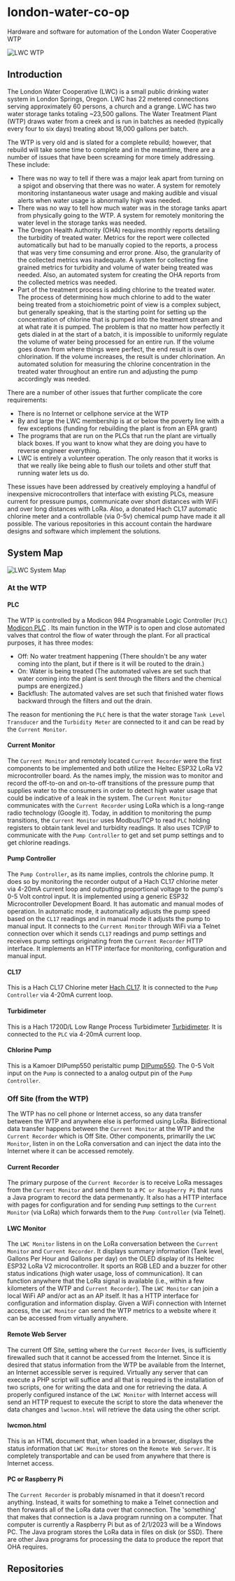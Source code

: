 # london-water-co-op
Hardware and software for automation of the London Water Cooperative WTP

![LWC WTP](/assets/LWC-WTP.png)

## Introduction
The London Water Cooperative (LWC) is a small public drinking water system in London Springs, Oregon. LWC has 22 metered connections serving approximately 60 persons, a church and a grange. LWC has two water storage tanks totaling ~23,500 gallons. The Water Treatment Plant (WTP) draws water from a creek and is run in batches as needed (typically every four to six days) treating about 18,000 gallons per batch. 

The WTP is very old and is slated for a complete rebuild; however, that rebuild will take some time to complete and in the meantime, there are a number of issues that have been screaming for more timely addressing. These include:

- There was no way to tell if there was a major leak apart from turning on a spigot and observing that there was no water. A system for remotely monitoring instantaneous water usage and making audible and visual alerts when water usage is abnormally high was needed.
- There was no way to tell how much water was in the storage tanks apart from physically going to the WTP. A system for remotely monitoring the water level in the storage tanks was needed.
- The Oregon Health Authority (OHA) requires monthly reports detailing the turbidity of treated water. Metrics for the report were collected automatically but had to be manually copied to the reports, a process that was very time consuming and error prone. Also, the granularity of the collected metrics was inadequate. A system for collecting fine grained metrics for turbidity and volume of water being treated was needed. Also, an automated system for creating the OHA reports from the collected metrics was needed.
- Part of the treatment process is adding chlorine to the treated water. The process of determining how much chlorine to add to the water being treated from a stoichiometric point of view is a complex subject, but generally speaking, that is the starting point for setting up the concentration of chlorine that is pumped into the treatment stream and at what rate it is pumped. The problem is that no matter how perfectly it gets dialed in at the start of a batch, it is impossible to uniformly regulate the volume of water being processed for an entire run. If the volume goes down from where things were perfect, the end result is over chlorination. If the volume increases, the result is under chlorination. An automated solution for measuring the chlorine concentration in the treated water throughout an entire run and adjusting the pump accordingly was needed.

There are a number of other issues that further complicate the core requirements:

- There is no Internet or cellphone service at the WTP
- By and large the LWC membership is at or below the poverty line with a few exceptions (funding for rebuilding the plant is from an EPA grant)
- The programs that are run on the PLCs that run the plant are virtually black boxes. If you want to know what they are doing you have to reverse engineer everything.
- LWC is entirely a volunteer operation. The only reason that it works is that we really like being able to flush our toilets and other stuff that running water lets us do.

These issues have been addressed by creatively employing a handful of inexpensive microcontrollers that interface with existing PLCs, measure current for pressure pumps, communicate over short distances with WiFi and over long distances with LoRa. Also, a donated Hach CL17 automatic chlorine meter and a controllable (via 0-5v) chemical pump have made it all possible. The various repositories in this account contain the hardware designs and software which implement the solutions.

## System Map

![LWC System Map](/assets/LWC-System-Map.png)

### At the WTP

#### PLC

The WTP is controlled by a Modicon 984 Programable Logic Controller (`PLC`) [Modicon PLC](/assets/984_systemmanual.pdf)
. Its main function in the WTP is to open and close automated valves that control the flow of water through the plant. For all practical purposes, it has three modes:

- Off: No water treatment happening (There shouldn't be any water coming into the plant, but if there is it will be routed to the drain.)
- On: Water is being treated (The automated valves are set such that water coming into the plant is sent through the filters and the chemical pumps are energized.)
- Backflush: The automated valves are set such that finished water flows backward through the filters and out the drain.

The reason for mentioning the `PLC` here is that the water storage `Tank Level Transducer` and the `Turbidity Meter` are connected to it and can be read by the `Current Monitor`.

#### Current Monitor

The `Current Monitor` and remotely located `Current Recorder` were the first components to be implemented and both utilize the Heltec ESP32 LoRa V2 microcontroller board. As the names imply, the mission was to monitor and record the off-to-on and on-to-off transitions of the pressure pump that supplies water to the consumers in order to detect high water usage that could be indicative of a leak in the system. The `Current Monitor` communicates with the `Current Recorder` using LoRa which is a long-range radio technology (Google it). Today, in addition to monitoring the pump transitions, the `Current Monitor` uses Modbus/TCP to read `PLC` holding registers to obtain tank level and turbidity readings. It also uses TCP/IP to communicate with the `Pump Controller` to get and set pump settings and to get chlorine readings.

#### Pump Controller

The `Pump Controller`, as its name implies, controls the chlorine pump. It does so by monitoring the recorder output of a Hach CL17 chlorine meter via 4-20mA current loop and outputting proportional voltage to the pump's 0-5 Volt control input. It is implemented using a generic ESP32 Microcontroller Development Board. It has automatic and manual modes of operation. In automatic mode, it automatically adjusts the pump speed based on the `CL17` readings and in manual mode it adjusts the pump to manual input. It connects to the `Current Monitor` through WiFi via a Telnet connection over which it sends `CL17` readings and pump settings and receives pump settings originating from the `Current Recorder` HTTP interface. It implements an HTTP interface for monitoring, configuration and manual input.

#### CL17

This is a Hach CL17 Chlorine meter [Hach CL17](/assets/CL17_Manual_Edition_6.pdf). It is connected to the `Pump Controller` via 4-20mA current loop.

#### Turbidimeter

This is a Hach 1720D/L Low Range Process Turbidimeter [Turbidimeter](/assets/Turbidimeter_Manual.pdf). It is connected to the `PLC` via 4-20mA current loop.

#### Chlorine Pump

This is a Kamoer DIPump550 peristaltic pump [DIPump550](/assets/Chlorine_Pump_manual.pdf). The 0-5 Volt input on the `Pump` is connected to a analog output pin of the `Pump Controller`.

### Off Site (from the WTP)

The WTP has no cell phone or Internet access, so any data transfer between the WTP and anywhere else is performed using LoRa. Bidirectional data transfer happens between the `Current Monitor` at the WTP and the `Current Recorder` which is Off Site. Other components, primarilly the `LWC Monitor`, listen in on the LoRa conversation and can inject the data into the Internet where it can be accessed remotely.

#### Current Recorder

The primary purpose of the `Current Recorder` is to receive LoRa messages from the `Current Monitor` and send them to a `PC or Raspberry Pi` that runs a Java program to record the data permenantly. It also has a HTTP interface with pages for configuration and for sending `Pump` settings to the `Current Monitor` (via LoRa) which forwards them to the `Pump Controller` (via Telnet).

#### LWC Monitor

The `LWC Monitor` listens in on the LoRa conversation between the `Current Monitor` and `Current Recorder`. It displays summary information (Tank level, Gallons Per Hour and Gallons per day) on the OLED display of its Heltec ESP32 LoRa V2 microcontroller. It sports an RGB LED and a buzzer for other status indications (high water usage, loss of communication). It can function anywhere that the LoRa signal is available (i.e., within a few kilometers of the WTP and `Current Recorder`).  The `LWC Monitor` can join a local WiFi AP and/or act as an AP itself. It has a HTTP interface for configuration and information display. Given a WiFi connection with Internet access, the `LWC Monitor` can send the WTP metrics to a website where it can be accessed from virtually anywhere.

#### Remote Web Server

The current Off Site, setting where the `Current Recorder` lives, is sufficiently firewalled such that it cannot be accessed from the Internet. Since it is desired that status information from the WTP be available from the Internet, an Internet accessible server is required. Virtually any server that can execute a PHP script will suffice and all that is required is the installation of two scripts, one for writing the data and one for retrieving the data. A properly configured instance of the `LWC Monitor` with Internet access will send an HTTP request to execute the script to store the data whenever the data changes and `lwcmon.html` will retrieve the data using the other script.

#### lwcmon.html

This is an HTML document that, when loaded in a browser, displays the status information that `LWC Monitor` stores on the `Remote Web Server`. It is completely transportable and can be used from anywhere that there is Internet access.

#### PC or Raspberry Pi

The `Current Recorder` is probably misnamed in that it doesn't record anything. Instead, it waits for something to make a Telnet connection and then forwards all of the LoRa data over that connection. The 'something' that makes that connection is a Java program running on a computer. That computer is currently a Raspberry Pi but as of 2/1/2023 will be a Windows PC. The Java program stores the LoRa data in files on disk (or SSD). There are other Java programs for processing the data to produce the report that OHA requires.

## Repositories

